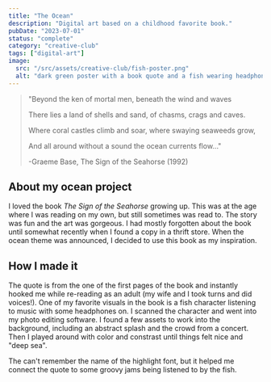 ```yaml
---
title: "The Ocean"
description: "Digital art based on a childhood favorite book."
pubDate: "2023-07-01"
status: "complete"
category: "creative-club"
tags: ["digital-art"]
image:
  src: "/src/assets/creative-club/fish-poster.png"
  alt: "dark green poster with a book quote and a fish wearing headphones"
---
```


> "Beyond the ken of mortal men, beneath the wind and waves
>
> There lies a land of shells and sand, of chasms, crags and caves.
>
> Where coral castles climb and soar, where swaying seaweeds grow,
>
> And all around without a sound the ocean currents flow..."
>
> -Graeme Base, The Sign of the Seahorse (1992)

## About my ocean project

I loved the book *The Sign of the Seahorse* growing up. This was at the age where I was reading on my own, but still sometimes was read to. The story was fun and the art was gorgeous. I had mostly forgotten about the book until somewhat recently when I found a copy in a thrift store. When the ocean theme was announced, I decided to use this book as my inspiration.

## How I made it

The quote is from the one of the first pages of the book and instantly hooked me while re-reading as an adult (my wife and I took turns and did voices!). One of my favorite visuals in the book is a fish character listening to music with some headphones on. I scanned the character and went into my photo editing software. I found a few assets to work into the background, including an abstract splash and the crowd from a concert. Then I played around with color and constrast until things felt nice and "deep sea".

The can't remember the name of the highlight font, but it helped me connect the quote to some groovy jams  being listened to by the fish.

